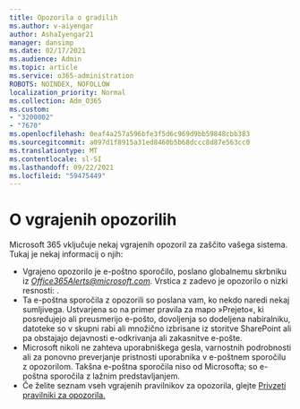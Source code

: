 ```yaml
---
title: Opozorila o gradilih
ms.author: v-aiyengar
author: AshaIyengar21
manager: dansimp
ms.date: 02/17/2021
ms.audience: Admin
ms.topic: article
ms.service: o365-administration
ROBOTS: NOINDEX, NOFOLLOW
localization_priority: Normal
ms.collection: Adm_O365
ms.custom:
- "3200002"
- "7670"
ms.openlocfilehash: 0eaf4a257a596bfe3f5d6c969d9bb59848cbb383
ms.sourcegitcommit: a097d1f8915a31ed8460b5b68dccc8d87e563cc0
ms.translationtype: MT
ms.contentlocale: sl-SI
ms.lasthandoff: 09/22/2021
ms.locfileid: "59475449"
---
```

# <a name="about-built-in-alerts"></a>O vgrajenih opozorilih

Microsoft 365 vključuje nekaj vgrajenih opozoril za zaščito vašega sistema. Tukaj je nekaj informacij o njih:

- Vgrajeno opozorilo je e-poštno sporočilo, poslano globalnemu skrbniku iz *Office365Alerts@microsoft.com.* Vrstica z zadevo je opozorilo o nizki resnosti: <name of alert policy> .
- Ta e-poštna sporočila z opozorili so poslana vam, ko nekdo naredi nekaj sumljivega. Ustvarjena so na primer pravila za mapo »Prejeto«, ki posredujejo ali preusmerijo e-pošto, dovoljenja so dodeljena nabiralniku, datoteke so v skupni rabi ali množično izbrisane iz storitve SharePoint ali pa obstajajo dejavnosti e-odkrivanja ali zakasnitve e-pošte.
- Microsoft nikoli ne zahteva uporabniškega gesla, varnostnih podrobnosti ali za ponovno preverjanje pristnosti uporabnika v e-poštnem sporočilu z opozorilom. Takšna e-poštna sporočila niso od Microsofta; so e-poštna sporočila z lažnim predstavljanjem.
- Če želite seznam vseh vgrajenih pravilnikov za opozorila, glejte [Privzeti pravilniki za opozorila.](https://go.microsoft.com/fwlink/?linkid=2103170)
